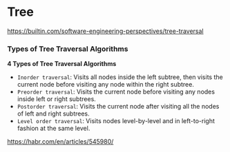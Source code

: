 # Tree

https://builtin.com/software-engineering-perspectives/tree-traversal

### Types of Tree Traversal Algorithms

**4 Types of Tree Traversal Algorithms**

- `Inorder traversal`: Visits all nodes inside the left subtree, then visits the current node before visiting any node within the right subtree.
- `Preorder traversal`: Visits the current node before visiting any nodes inside left or right subtrees.
- `Postorder traversal`: Visits the current node after visiting all the nodes of left and right subtrees.
- `Level order traversal`: Visits nodes level-by-level and in left-to-right fashion at the same level.

https://habr.com/en/articles/545980/